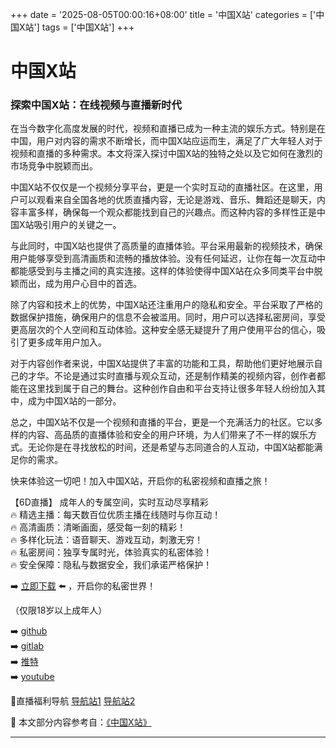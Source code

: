 +++
date = '2025-08-05T00:00:16+08:00'
title = '中国X站'
categories = ['中国X站']
tags = ['中国X站']
+++

# 中国X站

### 探索中国X站：在线视频与直播新时代

在当今数字化高度发展的时代，视频和直播已成为一种主流的娱乐方式。特别是在中国，用户对内容的需求不断增长，而中国X站应运而生，满足了广大年轻人对于视频和直播的多种需求。本文将深入探讨中国X站的独特之处以及它如何在激烈的市场竞争中脱颖而出。

中国X站不仅仅是一个视频分享平台，更是一个实时互动的直播社区。在这里，用户可以观看来自全国各地的优质直播内容，无论是游戏、音乐、舞蹈还是聊天，内容丰富多样，确保每一个观众都能找到自己的兴趣点。而这种内容的多样性正是中国X站吸引用户的关键之一。

与此同时，中国X站也提供了高质量的直播体验。平台采用最新的视频技术，确保用户能够享受到高清画质和流畅的播放体验。没有任何延迟，让你在每一次互动中都能感受到与主播之间的真实连接。这样的体验使得中国X站在众多同类平台中脱颖而出，成为用户心目中的首选。

除了内容和技术上的优势，中国X站还注重用户的隐私和安全。平台采取了严格的数据保护措施，确保用户的信息不会被滥用。同时，用户可以选择私密房间，享受更高层次的个人空间和互动体验。这种安全感无疑提升了用户使用平台的信心，吸引了更多成年用户加入。

对于内容创作者来说，中国X站提供了丰富的功能和工具，帮助他们更好地展示自己的才华。不论是通过实时直播与观众互动，还是制作精美的视频内容，创作者都能在这里找到属于自己的舞台。这种创作自由和平台支持让很多年轻人纷纷加入其中，成为中国X站的一部分。

总之，中国X站不仅是一个视频和直播的平台，更是一个充满活力的社区。它以多样的内容、高品质的直播体验和安全的用户环境，为人们带来了不一样的娱乐方式。无论你是在寻找放松的时间，还是希望与志同道合的人互动，中国X站都能满足你的需求。

快来体验这一切吧！加入中国X站，开启你的私密视频和直播之旅！

【6D直播】
成年人的专属空间，实时互动尽享精彩  
🔥 精选主播：每天数百位优质主播在线随时与你互动！  
🔥 高清画质：清晰画面，感受每一刻的精彩！  
🔥 多样化玩法：语音聊天、游戏互动，刺激无穷！  
🔥 私密房间：独享专属时光，体验真实的私密体验！  
🔥 安全保障：隐私与数据安全，我们承诺严格保护！  

➡️ [立即下载](https://down123.s3.ap-east-1.amazonaws.com/down/down.html?channelCode=blog) ⬅️ ，开启你的私密世界！

（仅限18岁以上成年人）

➡️ [github](https://aldult-live.github.io/)  
➡️ [gitlab](https://seo-09598d.gitlab.io/)  
➡️ [推特](https://x.com/wegame33)  
➡️ [youtube](https://www.youtube.com/@6Dlive)  

🔞直播福利导航 [导航站1](https://webstack-86085a.gitlab.io/) [导航站2](https://onlygit123-2.github.io/)


📘 本文部分内容参考自：[《中国X站》](https://github.com/qicaizhibo123321/tvshow)

---
